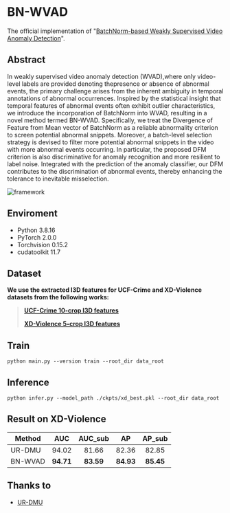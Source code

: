 # BN-WVAD
The official implementation of "[BatchNorm-based Weakly Supervised Video Anomaly Detection](https://arxiv.org/abs/2311.15367)".

## Abstract
In weakly supervised video anomaly detection (WVAD),where only video-level labels are provided denoting thepresence or absence of abnormal events, the primary challenge arises from the inherent ambiguity in temporal annotations of abnormal occurrences. Inspired by the statistical insight that temporal features of abnormal events often exhibit outlier characteristics, we introduce the incorporation of BatchNorm into WVAD, resulting in a novel method termed BN-WVAD. Specifically, we treat the Divergence of Feature from Mean vector of BatchNorm as a reliable abnormality criterion to screen potential abnormal snippets. Moreover, a batch-level selection strategy is devised to filter more potential abnormal snippets in the video with more abnormal events occurring. In
particular, the proposed DFM criterion is also discriminative for anomaly recognition and more resilient to label noise. Integrated with the prediction of the anomaly classifier, our DFM contributes to the discrimination of abnormal events, thereby enhancing the tolerance to inevitable misselection.

![framework](./imgs/framework.png)

## Enviroment
- Python 3.8.16
- PyTorch 2.0.0
- Torchvision 0.15.2
- cudatoolkit 11.7

## Dataset
**We use the extracted I3D features for UCF-Crime and XD-Violence datasets from the following works:**
> [**UCF-Crime 10-crop I3D features**](https://github.com/Roc-Ng/DeepMIL)
> 
> [**XD-Violence 5-crop I3D features**](https://roc-ng.github.io/XD-Violence/)

## Train
    python main.py --version train --root_dir data_root

## Inference
    python infer.py --model_path ./ckpts/xd_best.pkl --root_dir data_root

## Result on XD-Violence
| Method |    AUC    |   AUC_sub   |     AP    |   AP_sub   |
| ------ | :-------: | :---------: | :-------: | :--------: |
| UR-DMU |   94.02   |    81.66    |   82.36   |    82.85   |
| BN-WVAD| **94.71** |  **83.59**  | **84.93** | **85.45**  |

## Thanks to

- [UR-DMU](https://github.com/henrryzh1/UR-DMU)
